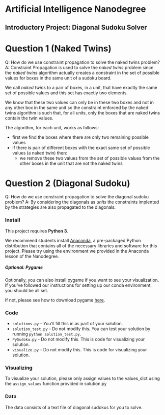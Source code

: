 # Artificial Intelligence Nanodegree
## Introductory Project: Diagonal Sudoku Solver

# Question 1 (Naked Twins)
Q: How do we use constraint propagation to solve the naked twins problem?
A: Constraint Propagation is used to solve the _naked twins_ problem since the
_naked twins_ algorithm actually creates a constraint in the set of possible values
for boxes in the same unit of a sudoku board.

We call _naked twins_ to a pair of boxes, in a unit, that have exactly the same set
of possible values and this set has exactly two elements.

We know that these two values can only be in these two boxes and not in any other
box in the same unit so the constraint enforced by the naked twins algorithm is
such that, for all units, only the boxes that are naked twins contain the twin values.

The algorithm, for each unit, works as follows:

* first we find the boxes where there are only two remaining possible values
* if there is pair of different boxes with the exact same set of possible values (a naked twin) then:
  * we remove these two values from the set of possible values from the other boxes
    in the unit that are not the naked twins

# Question 2 (Diagonal Sudoku)
Q: How do we use constraint propagation to solve the diagonal sudoku problem?
A: By considering the diagonals as _units_ the constraints implented by the strategies are also propagated to the diagonals.

### Install

This project requires **Python 3**.

We recommend students install [Anaconda](https://www.continuum.io/downloads), a pre-packaged Python distribution that contains all of the necessary libraries and software for this project. 
Please try using the environment we provided in the Anaconda lesson of the Nanodegree.

##### Optional: Pygame

Optionally, you can also install pygame if you want to see your visualization. If you've followed our instructions for setting up our conda environment, you should be all set.

If not, please see how to download pygame [here](http://www.pygame.org/download.shtml).

### Code

* `solutions.py` - You'll fill this in as part of your solution.
* `solution_test.py` - Do not modify this. You can test your solution by running `python solution_test.py`.
* `PySudoku.py` - Do not modify this. This is code for visualizing your solution.
* `visualize.py` - Do not modify this. This is code for visualizing your solution.

### Visualizing

To visualize your solution, please only assign values to the values_dict using the ```assign_values``` function provided in solution.py

### Data

The data consists of a text file of diagonal sudokus for you to solve.